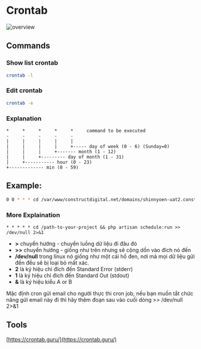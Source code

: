 # Crontab

![overview](https://i.pinimg.com/originals/12/c4/0c/12c40c99932fb1252b14112dc89f40e1.png)

## Commands

### Show list crontab

```sh
crontab -l
```

### Edit crontab 

```sh
crontab -e
```

### Explanation
```
*     *     *     *     *     command to be executed
-     -     -     -     -
|     |     |     |     |
|     |     |     |     +----- day of week (0 - 6) (Sunday=0)
|     |     |     +------- month (1 - 12)
|     |     +--------- day of month (1 - 31)
|     +----------- hour (0 - 23)
+------------- min (0 - 59)
```

## Example: 

```sh
0 0 * * * cd /var/www/constructdigital.net/domains/shinnyoen-uat2.constructdigital.net/public_html && ./artisan sync-wistia-video-meta-data --env=uat > /dev/null 2>&1
```

### More Explaination

```
* * * * * cd /path-to-your-project && php artisan schedule:run >> /dev/null 2>&1
```

- **>** chuyển hướng - chuyển luồng dữ liệu đi đâu đó
- **>>** chuyển hướng - giống như trên nhưng sẽ cộng dồn vào đích nó đến
- **/dev/null** trong linux nó giống như một cái hố đen, nơi mà mọi dữ liệu gửi đến đều sẽ bị loại bỏ mất xác.
- **2** là ký hiệu chỉ đích đến Standard Error (stderr)
- **1** là ký hiệu chỉ đích đến Standard Out (stdout)
- **&** là ký hiệu kiểu A or B

Mặc định cron gửi email cho người thực thi cron job, nếu bạn muốn tắt chức năng gửi email này đi thì hãy thêm đoạn sau vào cuối dòng >> /dev/null 2>&1

## Tools

[https://crontab.guru/](https://crontab.guru/)